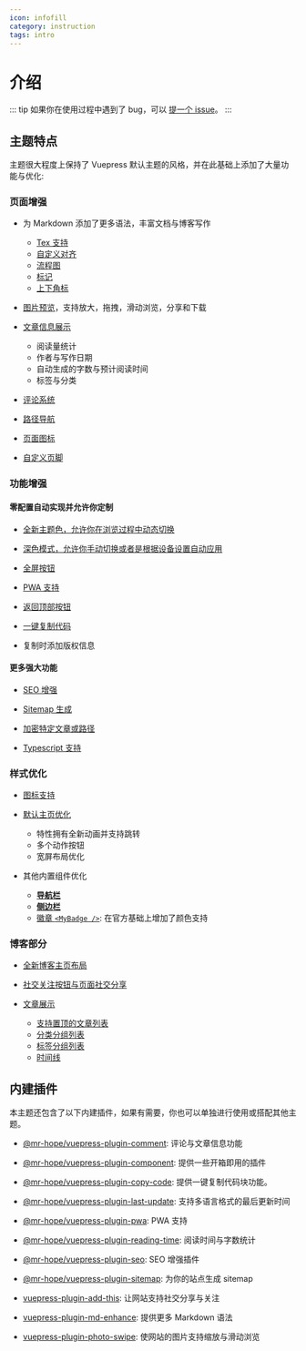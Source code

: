 ```yaml
---
icon: infofill
category: instruction
tags: intro
---
```


# 介绍

::: tip
如果你在使用过程中遇到了 bug，可以 [提一个 issue](https://github.com/Mister-Hope/vuepress-theme-hope/issues)。
:::

## 主题特点

主题很大程度上保持了 Vuepress 默认主题的风格，并在此基础上添加了大量功能与优化:

### 页面增强

- 为 Markdown 添加了更多语法，丰富文档与博客写作

  - [Tex 支持](feature/markdown/tex.md)
  - [自定义对齐](feature/markdown/align.md)
  - [流程图](feature/markdown/flowchart.md)
  - [标记](feature/markdown/mark.md)
  - [上下角标](feature/markdown/sup-sub.md)

- [图片预览](layout/page.md#图片预览)，支持放大，拖拽，滑动浏览，分享和下载

- [文章信息展示](layout/page.md#文章信息展示)

  - 阅读量统计
  - 作者与写作日期
  - 自动生成的字数与预计阅读时间
  - 标签与分类

- [评论系统](feature/comment.md)

- [路径导航](layout/page.md#路径导航)

- [页面图标](layout/page.md#图标支持)

- [自定义页脚](layout/page.md#页脚支持)

### 功能增强

#### 零配置自动实现并允许你定制

- [全新主题色，允许你在浏览过程中动态切换](feature/theme.md#主题色)

- [深色模式，允许你手动切换或者是根据设备设置自动应用](feature/theme.md#深色模式)

- [全屏按钮](feature/theme.md#全屏按钮)

- [PWA 支持](../config/plugin/pwa.md)

- [返回顶部按钮](feature/component.md#返回顶部按钮-backtotop)

- [一键复制代码](https://vuepress-copy-code.mrhope.site/zh/)

- 复制时添加版权信息

#### 更多强大功能

- [SEO 增强](feature/seoAndSitemap.md#SEO)

- [Sitemap 生成](feature/seoAndSitemap.md#Sitemap)

- [加密特定文章或路径](feature/encrypt.md)

- [Typescript 支持](feature/typescript.md)

### 样式优化

- [图标支持](feature/readme.md)

- [默认主页优化](layout/home.md)

  - 特性拥有全新动画并支持跳转
  - 多个动作按钮
  - 宽屏布局优化

- 其他内置组件优化

  - [**导航栏**](layout/navbar.md)
  - [**侧边栏**](layout/sidebar.md)
  - [徽章 `<MyBadge />`](feature/component.md#徽章-mybadge): 在官方基础上增加了颜色支持

### 博客部分

- [全新博客主页布局](layout/blog.md)

- [社交关注按钮与页面社交分享](https://vuepress-add-this.mrhope.site/zh/)

- [文章展示](feature/blog.md)

  - [支持置顶的文章列表](feature/blog.md#文章)
  - [分类分组列表](feature/blog.md#分类)
  - [标签分组列表](feature/blog.md#标签)
  - [时间线](feature/blog.md#时间线)

## 内建插件

本主题还包含了以下内建插件，如果有需要，你也可以单独进行使用或搭配其他主题。

- [@mr-hope/vuepress-plugin-comment](https://vuepress-comment.mrhope.site/zh/): 评论与文章信息功能

- [@mr-hope/vuepress-plugin-component](feature/component.md): 提供一些开箱即用的插件

- [@mr-hope/vuepress-plugin-copy-code](https://vuepress-copy-code.mrhope.site/zh/): 提供一键复制代码块功能。

- [@mr-hope/vuepress-plugin-last-update](https://vuepress-last-update.mrhope.site/zh/): 支持多语言格式的最后更新时间

- [@mr-hope/vuepress-plugin-pwa](../config/plugin/pwa.md): PWA 支持

- [@mr-hope/vuepress-plugin-reading-time](https://vuepress-reading-time.mrhope.site/zh/): 阅读时间与字数统计

- [@mr-hope/vuepress-plugin-seo](https://vuepress-seo.mrhope.site/zh/): SEO 增强插件

- [@mr-hope/vuepress-plugin-sitemap](https://vuepress-sitemap.mrhope.site/zh/): 为你的站点生成 sitemap

- [vuepress-plugin-add-this](https://vuepress-add-this.mrhope.site/zh/): 让网站支持社交分享与关注

- [vuepress-plugin-md-enhance](https://vuepress-md-enhance.mrhope.site/zh/): 提供更多 Markdown 语法

- [vuepress-plugin-photo-swipe](https://vuepress-photo-swipe.mrhope.site/zh/): 使网站的图片支持缩放与滑动浏览
